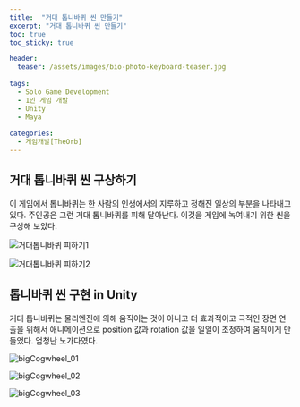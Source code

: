 ```yaml
---
title:  "거대 톱니바퀴 씬 만들기"
excerpt: "거대 톱니바퀴 씬 만들기"
toc: true
toc_sticky: true

header:
  teaser: /assets/images/bio-photo-keyboard-teaser.jpg
  
tags:
  - Solo Game Development
  - 1인 게임 개발
  - Unity
  - Maya
  
categories:
  - 게임개발[TheOrb]
---
```


## 거대 톱니바퀴 씬 구상하기

이 게임에서 톱니바퀴는 한 사람의 인생에서의 지루하고 정해진 일상의 부분을 나타내고 있다. 주인공은 그런 거대 톱니바퀴를 피해 달아난다. 
이것을 게임에 녹여내기 위한 씬을 구상해 보았다.


![거대톱니바퀴 피하기1](https://user-images.githubusercontent.com/73280175/105495397-78522f80-5cff-11eb-9af5-31dfe075c465.jpg)

![거대톱니바퀴 피하기2](https://user-images.githubusercontent.com/73280175/105495402-79835c80-5cff-11eb-804c-4992773445c8.jpg)

## 톱니바퀴 씬 구현 in Unity

거대 톱니바퀴는 물리엔진에 의해 움직이는 것이 아니고 더 효과적이고 극적인 장면 연출을 위해서 애니메이션으로 position 값과 rotation 값을 
일일이 조정하여 움직이게 만들었다. 엄청난 노가다였다.

![bigCogwheel_01](https://user-images.githubusercontent.com/73280175/105495433-84d68800-5cff-11eb-820d-695ec2fb8f1f.gif)

![bigCogwheel_02](https://user-images.githubusercontent.com/73280175/105495438-86a04b80-5cff-11eb-858f-88a16c8a5ed0.gif)

![bigCogwheel_03](https://user-images.githubusercontent.com/73280175/105495441-8738e200-5cff-11eb-8f60-2df577ce80dc.gif)









